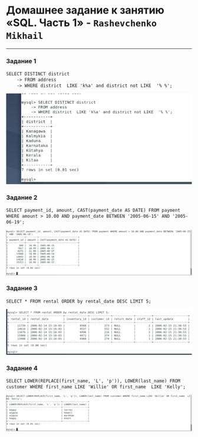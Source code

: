 # Домашнее задание к занятию «SQL. Часть 1» - `Rashevchenko Mikhail`

---

### Задание 1
```
SELECT DISTINCT district 
    -> FROM address
    -> WHERE district  LIKE 'k%a' and district not LIKE  '% %';

```
![](https://github.com/mrashevchenko/gitlab-hw/blob/hw12-03/img/hw120301.PNG?raw=true)

### Задание 2
```
SELECT payment_id, amount, CAST(payment_date AS DATE) FROM payment WHERE amount > 10.00 AND payment_date BETWEEN '2005-06-15' AND '2005-06-19';
```
![](https://github.com/mrashevchenko/gitlab-hw/blob/hw12-03/img/hw1203022.PNG?raw=true)

### Задание 3
```
SELECT * FROM rental ORDER by rental_date DESC LIMIT 5;
```
![](https://github.com/mrashevchenko/gitlab-hw/blob/hw12-03/img/hw120303.PNG?raw=true)

### Задание 4
```
SELECT LOWER(REPLACE(first_name, 'L', 'p')), LOWER(last_name) FROM customer WHERE first_name LIKE 'Willie' OR first_name  LIKE 'Kelly';
```
![](https://github.com/mrashevchenko/gitlab-hw/blob/hw12-03/img/hw120304.PNG?raw=true)
